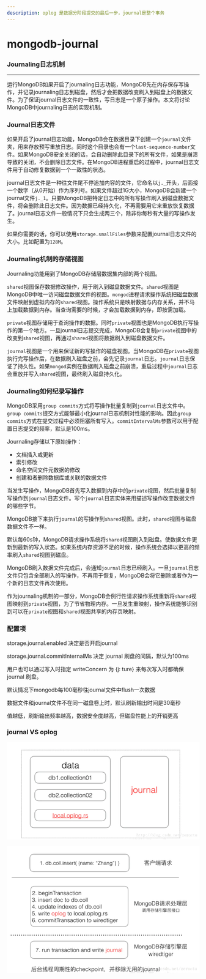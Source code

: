 ```yaml
---
description: oplog 是数据分阶段提交的最后一步，journal是整个事务
---
```


# mongodb-journal

### Journaling日志机制 <a href="#journaling-e6-97-a5-e5-bf-97-e6-9c-ba-e5-88-b6" id="journaling-e6-97-a5-e5-bf-97-e6-9c-ba-e5-88-b6"></a>

***

运行MongoDB如果开启了journaling日志功能，MongoDB先在内存保存写操作，并记录journaling日志到磁盘，然后才会把数据改变刷入到磁盘上的数据文件。为了保证journal日志文件的一致性，写日志是一个原子操作。本文将讨论MongoDB中journaling日志的实现机制。

### Journal日志文件 <a href="#journal-e6-97-a5-e5-bf-97-e6-96-87-e4-bb-b6" id="journal-e6-97-a5-e5-bf-97-e6-96-87-e4-bb-b6"></a>

如果开启了journal日志功能，MongoDB会在数据目录下创建一个`journal`文件夹，用来存放预写重放日志。同时这个目录也会有一个`last-sequence-number`文件。如果MongoDB安全关闭的话，会自动删除此目录下的所有文件，如果是崩溃导致的关闭，不会删除日志文件。在MongoDB进程重启的过程中，journal日志文件用于自动修复数据到一个一致性的状态。

journal日志文件是一种往文件尾不停追加内容的文件，它命名以`j._`开头，后面接一个数字（从0开始）作为序列号。如果文件超过1G大小，MongoDB会新建一个journal文件`j._1`。只要MongoDB把特定日志中的所有写操作刷入到磁盘数据文件，将会删除此日志文件。因为数据已经持久化，不再需要用它来重放恢复数据了。journal日志文件一般情况下只会生成两三个，除非你每秒有大量的写操作发生。

如果你需要的话，你可以使用`storage.smallFiles`参数来配置journal日志文件的大小。比如配置为`128M`。

### Journaling机制的存储视图 <a href="#journaling-e6-9c-ba-e5-88-b6-e7-9a-84-e5-ad-98-e5-82-a8-e8-a7-86-e5-9b-be" id="journaling-e6-9c-ba-e5-88-b6-e7-9a-84-e5-ad-98-e5-82-a8-e8-a7-86-e5-9b-be"></a>

Journaling功能用到了MongoDB存储层数据集内部的两个视图。

`shared`视图保存数据修改操作，用于刷入到磁盘数据文件。`shared`视图是MongoDB中唯一访问磁盘数据文件的视图。`mongod`进程请求操作系统把磁盘数据文件映射到虚拟内存的`shared`视图。操作系统只是映射数据与内存关系，并不马上加载数据到内存。当查询需要的时候，才会加载数据到内存，即按需加载。

`private`视图存储用于查询操作的数据。同时`private`视图也是MongoDB执行写操作的第一个地方。一旦journal日志提交完成，MongoDB会复制`private`视图中的改变到`shared`视图，再通过`shared`视图将数据刷入到磁盘数据文件。

`journal`视图是一个用来保证新的写操作的磁盘视图。当MongoDB在`private`视图执行完写操作后，在数据刷入磁盘之前，会先记录`journal`日志。`journal`日志保证了持久性。如果`mongod`实例在数据刷入磁盘之前崩溃，重启过程中`journal`日志会重放并写入`shared`视图，最终刷入磁盘持久化。

### Journaling如何纪录写操作 <a href="#journaling-e5-a6-82-e4-bd-95-e7-ba-aa-e5-bd-95-e5-86-99-e6-93-8d-e4-bd-9c" id="journaling-e5-a6-82-e4-bd-95-e7-ba-aa-e5-bd-95-e5-86-99-e6-93-8d-e4-bd-9c"></a>

MongoDB采用`group commits`方式将写操作批量复制到`journal`日志文件中。`group commits`提交方式能够最小化journal日志机制对性能的影响。因此`group commits`方式在提交过程中必须阻塞所有写入。`commitIntervalMs`参数可以用于配置日志提交的频率，默认是100ms。

Journaling存储以下原始操作：

* 文档插入或更新
* 索引修改
* 命名空间文件元数据的修改
* 创建和者删除数据库或关联的数据文件

当发生写操作，MongoDB首先写入数据到内存中的`private`视图，然后批量复制写操作到`journal`日志文件。写个`journal`日志实体来用描述写操作改变数据文件的哪些字节。

MongoDB接下来执行`journal`的写操作到`shared`视图。此时，`shared`视图与磁盘数据文件不一样。

默认每60s钟，MongoDB请求操作系统将`shared`视图刷入到磁盘。使数据文件更新到最新的写入状态。如果系统内存资源不足的时候，操作系统会选择以更高的频率刷入`shared`视图到磁盘。

MongoDB刷入数据文件完成后，会通知`journal`日志已经刷入。一旦`journal`日志文件只包含全部刷入的写操作，不再用于恢复，MongoDB会将它删除或者作为一个新的日志文件再次使用。

作为journaling机制的一部分，MongoDB会例行性请求操作系统重新将`shared`视图映射到`private`视图，为了节省物理内存。一旦发生重映射，操作系统能够识别到可以在`private`视图和`shared`视图共享的内存页映射。

### 配置项

storage.journal.enabled 决定是否开启journal

storage.journal.commitInternalMs 决定 journal 刷盘的间隔，默认为100ms

用户也可以通过写入时指定 writeConcern 为 {j: ture} 来每次写入时都确保 journal 刷盘。

默认情况下mongodb每100毫秒往journal文件中flush一次数据

数据文件和journal文件不在同一磁盘卷上时，默认刷新输出时间是30毫秒

值越低，刷新输出频率越高，数据安全度越高，但磁盘性能上的开销更高

### journal VS oplog

![](<../../.gitbook/assets/image (1).png>)

![](<../../.gitbook/assets/image (1) (1).png>)





